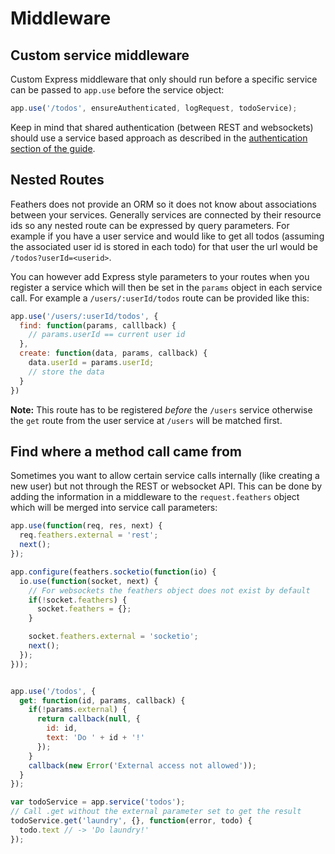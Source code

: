 # Middleware


## Custom service middleware

Custom Express middleware that only should run before a specific service can be passed to `app.use` before the service object:

```js
app.use('/todos', ensureAuthenticated, logRequest, todoService);
```

Keep in mind that shared authentication (between REST and websockets) should use a service based approach as described in the [authentication section of the guide](/learn/authentication).


## Nested Routes

Feathers does not provide an ORM so it does not know about associations between your services. Generally services are connected by their resource ids so any nested route can be expressed by query parameters. For example if you have a user service and would like to get all todos (assuming the associated user id is stored in each todo) for that user the url would be `/todos?userId=<userid>`.

You can however add Express style parameters to your routes when you register a service which will then be set in the `params` object in each service call. For example a `/users/:userId/todos` route can be provided like this:

```js
app.use('/users/:userId/todos', {
  find: function(params, calllback) {
    // params.userId == current user id
  },
  create: function(data, params, callback) {
    data.userId = params.userId;
    // store the data
  }
})
```

__Note:__ This route has to be registered _before_ the `/users` service otherwise the `get` route from the user service at `/users` will be matched first.


## Find where a method call came from

Sometimes you want to allow certain service calls internally (like creating a new user) but not through the REST or websocket API. This can be done by adding the information in a middleware to the `request.feathers` object which will be merged into service call parameters:

```js
app.use(function(req, res, next) {
  req.feathers.external = 'rest';
  next();
});

app.configure(feathers.socketio(function(io) {
  io.use(function(socket, next) {
    // For websockets the feathers object does not exist by default
    if(!socket.feathers) {
      socket.feathers = {};
    }

    socket.feathers.external = 'socketio';
    next();
  });
}));


app.use('/todos', {
  get: function(id, params, callback) {
    if(!params.external) {
      return callback(null, {
        id: id,
        text: 'Do ' + id + '!'
      });
    }
    callback(new Error('External access not allowed'));
  }
});

var todoService = app.service('todos');
// Call .get without the external parameter set to get the result
todoService.get('laundry', {}, function(error, todo) {
  todo.text // -> 'Do laundry!'
});
```